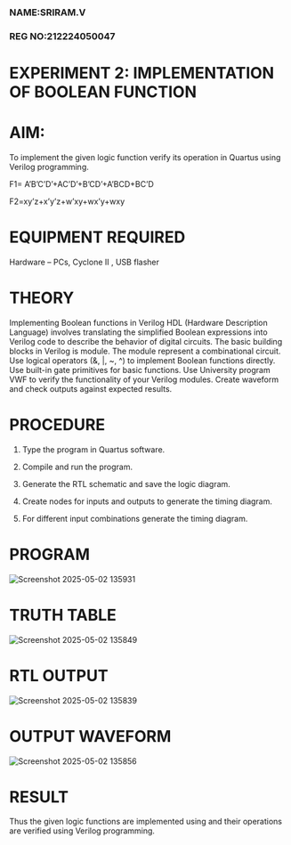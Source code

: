 ###  NAME:SRIRAM.V
### REG NO:212224050047
# EXPERIMENT 2: IMPLEMENTATION OF BOOLEAN FUNCTION 
# AIM:

To implement the given logic function verify its operation in Quartus using Verilog programming.

F1= A’B’C’D’+AC’D’+B’CD’+A’BCD+BC’D 

F2=xy’z+x’y’z+w’xy+wx’y+wxy

# EQUIPMENT REQUIRED

Hardware – PCs, Cyclone II , USB flasher

# THEORY
Implementing Boolean functions in Verilog HDL (Hardware Description Language) involves translating the simplified Boolean expressions into Verilog code to describe the behavior of digital circuits. The basic building blocks in Verilog is module. The module represent a combinational circuit. Use logical operators (&, |, ~, ^) to implement Boolean functions directly. Use built-in gate primitives for basic functions. Use University program VWF to verify the functionality of your Verilog modules. Create waveform and check outputs against expected results.

# PROCEDURE

1.	Type the program in Quartus software.

2.	Compile and run the program.

3.	Generate the RTL schematic and save the logic diagram.

4.	Create nodes for inputs and outputs to generate the timing diagram.

5.	For different input combinations generate the timing diagram.


# PROGRAM
![Screenshot 2025-05-02 135931](https://github.com/user-attachments/assets/fcfc804c-808c-4645-9f0b-1e56a873aacf)


# TRUTH TABLE
![Screenshot 2025-05-02 135849](https://github.com/user-attachments/assets/1362a27b-7706-4881-8307-b7a0cb739b27)


# RTL OUTPUT
![Screenshot 2025-05-02 135839](https://github.com/user-attachments/assets/54a8ab8a-7fb1-4dfe-bd6d-2e14d4b7d0ff)

# OUTPUT WAVEFORM
![Screenshot 2025-05-02 135856](https://github.com/user-attachments/assets/27fc7cf1-d9e9-4df5-9db3-614f2b487cba)


# RESULT

Thus the given logic functions are implemented using and their operations are verified using Verilog programming.
